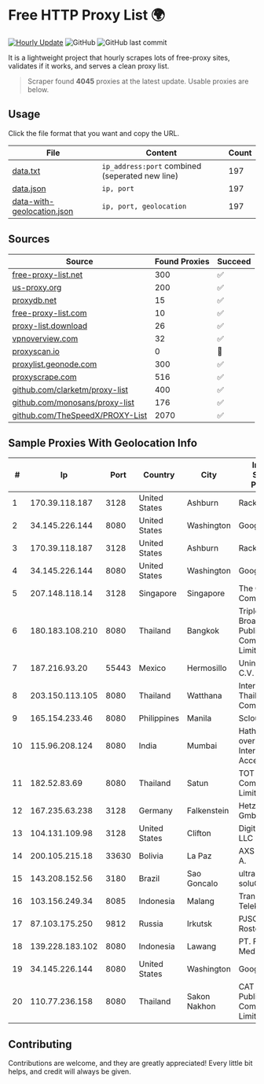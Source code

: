 
# Free HTTP Proxy List 🌍

[![Hourly Update](https://github.com/mertguvencli/http-proxy-list/actions/workflows/main.yml/badge.svg?branch=main)](https://github.com/mertguvencli/http-proxy-list/actions/workflows/main.yml)
![GitHub](https://img.shields.io/github/license/mertguvencli/http-proxy-list)
![GitHub last commit](https://img.shields.io/github/last-commit/mertguvencli/http-proxy-list)

It is a lightweight project that hourly scrapes lots of free-proxy sites, validates if it works, and serves a clean proxy list.


> Scraper found **4045** proxies at the latest update. Usable proxies are below.

## Usage

Click the file format that you want and copy the URL.


|File|Content|Count|
|----|-------|-----|
|[data.txt](https://raw.githubusercontent.com/mertguvencli/http-proxy-list/main/proxy-list/data.txt)|`ip_address:port` combined (seperated new line)|197|
|[data.json](https://raw.githubusercontent.com/mertguvencli/http-proxy-list/main/proxy-list/data.json)|`ip, port`|197|
|[data-with-geolocation.json](https://raw.githubusercontent.com/mertguvencli/http-proxy-list/main/proxy-list/data-with-geolocation.json)|`ip, port, geolocation`|197|

## Sources

|Source|Found Proxies|Succeed|
|------|-------------|-------|
|[free-proxy-list.net](https://free-proxy-list.net)|300|✅|
|[us-proxy.org](https://www.us-proxy.org)|200|✅|
|[proxydb.net](http://proxydb.net)|15|✅|
|[free-proxy-list.com](https://free-proxy-list.com/?page=&port=&type%5B%5D=http&type%5B%5D=https&up_time=0&search=Search)|10|✅|
|[proxy-list.download](https://www.proxy-list.download/HTTP)|26|✅|
|[vpnoverview.com](https://vpnoverview.com/privacy/anonymous-browsing/free-proxy-servers)|32|✅|
|[proxyscan.io](https://www.proxyscan.io)|0|🚫|
|[proxylist.geonode.com](https://proxylist.geonode.com/api/proxy-list?limit=300&page=1&sort_by=lastChecked&sort_type=desc&protocols=http,https)|300|✅|
|[proxyscrape.com](https://api.proxyscrape.com/v2/?request=displayproxies&protocol=http&timeout=10000&country=all&ssl=all&anonymity=all)|516|✅|
|[github.com/clarketm/proxy-list](https://raw.githubusercontent.com/clarketm/proxy-list/master/proxy-list-raw.txt)|400|✅|
|[github.com/monosans/proxy-list](https://raw.githubusercontent.com/monosans/proxy-list/main/proxies/http.txt)|176|✅|
|[github.com/TheSpeedX/PROXY-List](https://raw.githubusercontent.com/TheSpeedX/PROXY-List/master/http.txt)|2070|✅|


## Sample Proxies With Geolocation Info

|#|Ip|Port|Country|City|Internet Service Provider|
|-|--|----|-------|----|-------------------------|
|1|170.39.118.187|3128|United States|Ashburn|Rackdog, LLC|
|2|34.145.226.144|8080|United States|Washington|Google LLC|
|3|170.39.118.187|3128|United States|Ashburn|Rackdog, LLC|
|4|34.145.226.144|8080|United States|Washington|Google LLC|
|5|207.148.118.14|3128|Singapore|Singapore|The Constant Company|
|6|180.183.108.210|8080|Thailand|Bangkok|Triple T Broadband Public Company Limited|
|7|187.216.93.20|55443|Mexico|Hermosillo|Uninet S.A. de C.V.|
|8|203.150.113.105|8080|Thailand|Watthana|Internet Thailand Company Ltd.|
|9|165.154.233.46|8080|Philippines|Manila|Scloud Pte Ltd|
|10|115.96.208.124|8080|India|Mumbai|Hathway IP over Cable Internet Access|
|11|182.52.83.69|8080|Thailand|Satun|TOT Public Company Limited|
|12|167.235.63.238|3128|Germany|Falkenstein|Hetzner Online GmbH|
|13|104.131.109.98|3128|United States|Clifton|DigitalOcean, LLC|
|14|200.105.215.18|33630|Bolivia|La Paz|AXS Bolivia S. A.|
|15|143.208.152.56|3180|Brazil|Sao Goncalo|ultraconexÔo soluÔoes eireli|
|16|103.156.249.34|8085|Indonesia|Malang|Trans Media Telekomunikasi|
|17|87.103.175.250|9812|Russia|Irkutsk|PJSC Rostelecom|
|18|139.228.183.102|8080|Indonesia|Lawang|PT. First Media, Tbk|
|19|34.145.226.144|8080|United States|Washington|Google LLC|
|20|110.77.236.158|8080|Thailand|Sakon Nakhon|CAT Telecom Public Company Limited|



## Contributing

Contributions are welcome, and they are greatly appreciated! Every
little bit helps, and credit will always be given.

